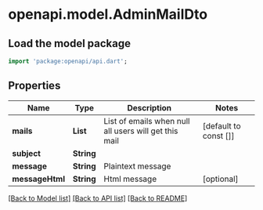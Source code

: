 # openapi.model.AdminMailDto

## Load the model package
```dart
import 'package:openapi/api.dart';
```

## Properties
Name | Type | Description | Notes
------------ | ------------- | ------------- | -------------
**mails** | **List<String>** | List of emails when null all users will get this mail | [default to const []]
**subject** | **String** |  | 
**message** | **String** | Plaintext message | 
**messageHtml** | **String** | Html message | [optional] 

[[Back to Model list]](../README.md#documentation-for-models) [[Back to API list]](../README.md#documentation-for-api-endpoints) [[Back to README]](../README.md)


